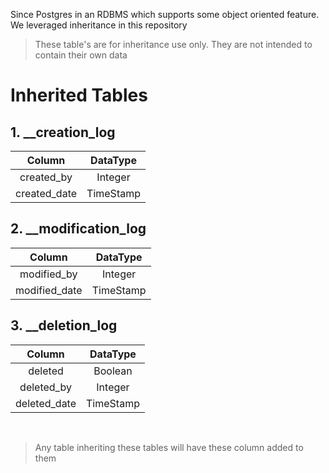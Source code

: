 Since Postgres in an RDBMS which supports some object oriented feature. We leveraged inheritance in this repository
> These table's are for inheritance use only. They are not intended to contain their own data

# Inherited Tables

## 1. __creation_log
| Column           | DataType     |
| :--------------: | :----------: |
| created_by       | Integer      |
| created_date     | TimeStamp    |


## 2. __modification_log
| Column           | DataType     |
| :--------------: | :----------: |
| modified_by       | Integer      |
| modified_date     | TimeStamp    |

## 3. __deletion_log
| Column           | DataType     |
| :--------------: | :----------: |
| deleted          | Boolean      |
| deleted_by       | Integer      |
| deleted_date     | TimeStamp    |

<br>

> Any table inheriting these tables will have these column added to them
   
